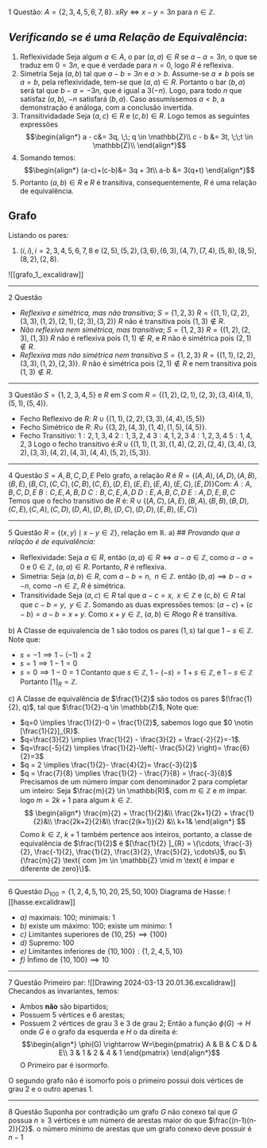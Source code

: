 $\text{1 Questão}$:
$A = \{2,3,4,5,6,7,8\}$.
$xRy \iff x-y =3n$ para $n \in \mathbb{Z}$.
## *Verificando se é uma Relação de Equivalência*:
1. Reflexividade
   Seja algum $a \in A$, o par $(a,a) \in R$ se $a-a = 3n$, o que se traduz em $0 = 3n$, e que é verdade para $n=0$, logo $R$ é reflexiva.
2. Simetria
   Seja $(a,b)$ tal que $a-b = 3n$ e $a \gt b$. 
   Assume-se $a \ne b$ pois se $a = b$, pela reflexividade, tem-se que $(a,a) \in R$.
   Portanto o bar $(b,a)$ será tal que $b - a = -3n$, que é igual a $3(-n)$. Logo, para todo $n$ que satisfaz $(a,b)$, $-n$ satisfará $(b,a)$. Caso assumíssemos $a \lt b$, a demonstração é análoga, com a conclusão invertida.
3. Transitividadade
   Seja $(a,c) \in R$ e $(c,b) \in R$. Logo temos as seguintes expressões
$$\begin{align*}
a - c&= 3q, \;\; q \in \mathbb{Z}\\
c - b &= 3t, \;\;t \in \mathbb{Z}\\
\end{align*}$$
3. Somando temos:
$$\begin{align*}
(a-c)+(c-b)&= 3q + 3t\\
a-b &= 3(q+t)
\end{align*}$$
3. Portanto $(a,b) \in R$ e $R$ é transitiva, consequentemente, $R$ é uma relação de equivalência.
## Grafo
Listando os pares:
1. $(i,i), i = 2,3,4,5,6,7,8$ e $(2,5),(5,2),(3,6),(6,3),(4,7),(7,4),(5,8),(8,5), (8,2), (2,8)$.

![[grafo_1_.excalidraw]]
___
$\text{2 Questão}$

- *Reflexiva e simétrica, mas não transitiva*;
$S = \{1,2,3\}$
$R = \{(1,1), (2,2), (3,3), (1,2), (2,1), (2,3), (3,2)\}$
$R$ não é transitiva pois $(1,3) \notin R$.
- *Não reflexiva nem simétrica, mas transitiva*;
$S=\{1,2,3\}$
$R= \{(1,2),(2,3), (1,3)\}$
$R$ não é reflexiva pois $(1,1) \notin R$, e $R$ não é simétrica pois $(2,1) \notin R$.
- *Reflexiva mas não simétrica nem transitiva*
$S = \{1,2,3\}$
$R = \{(1,1), (2,2), (3,3), (1,2), (2,3)\}$.
$R$ não é simétrica pois $(2,1) \notin R$ e nem transitiva pois $(1,3) \notin R$.
___
$\text{3 Questão}$
$S = \{1,2,3,4,5\}$ e $R$ em $S$ com $R = \{(1,2), (2,1), (2,3), (3,4) (4,1), (5,1),(5,4)\}$.
- Fecho Reflexivo de $R$: $R \cup \{(1,1), (2,2), (3,3), (4,4), (5,5)\}$
- Fecho Simétrico de $R$: $R \cup$ $\{(3,2), (4,3), (1,4), (1,5),(4,5)\}$.
- Fecho Transitivo:
$1:2,1,3,4$
$2:1,3,2,4$
$3:4,1,2,3$
$4:1,2,3,4$
$5:1,4,2,3$
Logo o fecho transitivo é:$R \cup \{(1,1), (1,3),(1,4),(2,2),(2,4),(3,4), (3,2), (3,3), (4,2), (4,3), (4,4), (5,2),(5,3)\}$.
___
$\text{4 Questão}$
$S={A,B,C,D,E}$
Pelo grafo, a relação $R$ é $R= \{(A,A), (A,D), (A,B), (B,E), (B,C), (C,C), (C,B), (C,E), (D,E), (E,E), (E,A), (E,C), (E,D)\}$Com:
$A:A,B,C,D,E$
$B:C,E,A,B,D$
$C:B,C,E,A,D$
$D:E,A,B,C,D$
$E:A,D,E,B,C$
Temos que o fecho transitivo de $R$ é: $R \cup \{(A,C), (A,E), (B,A), (B,B), (B,D), (C,E),(C,A),(C,D),(D,A),(D,B),(D,C),(D,D),(E,B),(E,C)\}$
____
$\text{5 Questão}$
$R = \{(x,y) \mid x - y \in \mathbb{Z}\}$, relação em $\mathbb{R}$.
$\text{a)}$ ## *Provando que a relação é de equivalência:*
- Reflexividade:
  Seja $a \in R$, então $(a,a) \in R \iff a-a \in \mathbb{Z}$, como $a-a=0$ e $0 \in \mathbb{Z}$, $(a,a) \in R$.
  Portanto, $R$ é reflexiva.
- Simetria: 
  Seja $(a,b) \in R$, com $a-b = n, \;\; n \in \mathbb{Z}$. então $(b,a) \implies b-a = -n$, como $-n \in \mathbb{Z}$, $R$ é simétrica.
- Transitividade
  Seja $(a,c) \in R$ tal que $a-c = x,\;\; x \in \mathbb{Z}$ e $(c,b) \in R$ tal que $c-b = y, \;\; y \in \mathbb{Z}$. Somando as duas expressões temos: $(a-c)+(c-b) = a-b = x + y$. Como $x+y \in \mathbb{Z}$, $(a,b) \in R$logo $R$ é transitiva.

$\text{b)}$ A Classe de equivalencia de $1$ são todos os pares $(1,s)$ tal que $1 -s \in \mathbb{Z}$. Note que:
- $s = -1 \implies 1-(-1) = 2$
- $s = 1 \implies 1- 1 = 0$
- $s =0 \implies 1-0 = 1$
Contanto que $s \in \mathbb{Z}$, $1- (-s) = 1 + s \in \mathbb{Z}$, e $1-s \in \mathbb{Z}$
Portanto $[1]_{R} = \mathbb{Z}$.

$\text{c)}$ A Classe de equivalência de $\frac{1}{2}$ são todos os pares $(\frac{1}{2}, q)$, tal que $\frac{1}{2}-q \in \mathbb{Z}$, Note que:
- $q=0 \implies \frac{1}{2}-0 = \frac{1}{2}$, sabemos logo que $0 \notin [\frac{1}{2}]_{R}$.
- $q=\frac{3}{2} \implies \frac{1}{2} - \frac{3}{2} = \frac{-2}{2}=-1$.
- $q=\frac{-5}{2} \implies \frac{1}{2}-\left(- \frac{5}{2} \right)= \frac{6}{2}=3$
- $q = 2 \implies \frac{1}{2}- \frac{4}{2}= \frac{-3}{2}$ 
- $q = \frac{7}{8} \implies \frac{1}{2} -  \frac{7}{8} = \frac{-3}{8}$ 
Precisamos de um número ímpar com denominador $2$ para completar um inteiro:
Seja $\frac{m}{2} \in \mathbb{R}$, com $m \in \mathbb{Z}$ e $m$ ímpar. logo $m= 2k+1$ para algum $k \in \mathbb{Z}$.
$$
\begin{align*}
\frac{m}{2} + \frac{1}{2}&\\
\frac{2k+1}{2} + \frac{1}{2}&\\
\frac{2k+2}{2}&\\
\frac{2(k+1)}{2} &\\
k+1& 
\end{align*}
$$
Como $k \in \mathbb{Z}$, $k+1$ também pertence aos inteiros, portanto, a classe de equivalência de $\frac{1}{2}$ é $[\frac{1}{2} ]_{R} = \{\cdots, \frac{-3}{2}, \frac{-1}{2}, \frac{1}{2}, \frac{3}{2}, \frac{5}{2}, \cdots\}$, ou $\{\frac{m}{2} \text{ com }m \in \mathbb{Z} \mid m \text{ é impar e diferente de zero}\}$.
___
$\text{6 Questão}$
$D_{100} = \{1,2,4,5,10,20,25,50,100\}$
Diagrama de Hasse:
![[hasse.excalidraw]]

- *a)* maximais: $100$; minimais: $1$
- *b)* existe um máximo: $100$; existe um mínimo: $1$
- *c)* Limitantes superiores de $\{10,25\} \implies \{100\}$ 
- *d)* Supremo: $100$
- *e)* Limitantes inferiores de $\{10 ,100\}: \{1,2,4,5,10\}$
- *f)* Ínfimo de $\{10, 100\} \implies 10$
___
$\text{7 Questão}$
Primeiro par:
![[Drawing 2024-03-13 20.01.36.excalidraw]]
Checandos as invariantes, temos:
- Ambos **não** são bipartidos;
- Possuem $5$ vértices e $6$ arestas;
- Possuem $2$ vértices de grau $3$ e $3$ de grau $2$;
Então a função $\phi(G) \rightarrow H$ onde $G$ é o grafo da esquerda e $H$ o da direita é:
$$\begin{align*}
\phi(G) \rightarrow W=\begin{pmatrix}
A & B & C & D & E\\
3 & 1 & 2 & 4 & 1
\end{pmatrix}
\end{align*}$$
O Primeiro par é isormorfo.

O segundo grafo não é isomorfo pois o primeiro possui dois vértices de grau $2$ e o outro apenas $1.$
___
$\text{8 Questão}$
Suponha por contradição um grafo $G$ não conexo tal que $G$ possua $n \ge 3$ vértices e um número de arestas maior do que $\frac{(n-1)(n-2)}{2}$. o número mínimo de arestas que um grafo conexo deve possuir é $n-1$